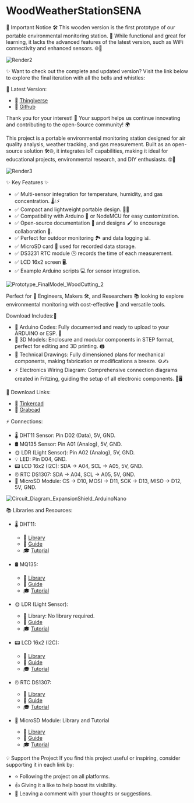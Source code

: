 # WoodWeatherStationSENA

📢 Important Notice 🛠️
This wooden version is the first prototype of our portable environmental monitoring station. 🎉 While functional and great for learning, it lacks the advanced features of the latest version, such as WiFi connectivity and enhanced sensors. 🌐📡

![Render2](https://github.com/user-attachments/assets/24a2be50-e630-4495-b90f-2cb2eebc8f3c)


✨ Want to check out the complete and updated version?
Visit the link below to explore the final iteration with all the bells and whistles:

🔗 Latest Version: 
  - 📌 [Thingiverse](https://www.thingiverse.com/thing:6854103)
  - 📌 [Github](https://github.com/altarians05/DIYPortableweatherStation)

Thank you for your interest! 💚 Your support helps us continue innovating and contributing to the open-Source community! 🌍

This project is a portable environmental monitoring station designed for air quality analysis, weather tracking, and gas measurement. Built as an open-source solution 🛠️🌐, it integrates IoT capabilities, making it ideal for educational projects, environmental research, and DIY enthusiasts. 🤓🔧

![Render3](https://github.com/user-attachments/assets/ac3c1e51-cda7-44ea-8957-0cd3885ba4a3)


✨ Key Features ✨
- ✅ Multi-sensor integration for temperature, humidity, and gas concentration. 🌡️💧⚡
- ✅ Compact and lightweight portable design. 🎒📏
- ✅ Compatibility with Arduino 🤖 or NodeMCU for easy customization.
- ✅ Open-source documentation 📂 and designs 🖌️ to encourage collaboration 🤝.
- ✅ Perfect for outdoor monitoring 🏞️ and data logging 📊.
- ✅ MicroSD card 📀 used for recorded data storage.
- ✅ DS3231 RTC module 🕒 records the time of each measurement.
- ✅ LCD 16x2 screen 🖥️.
- ✅ Example Arduino scripts 💻 for sensor integration.

![Prototype_FinalModel_WoodCutting_2](https://github.com/user-attachments/assets/82904f8d-7ad8-4892-90ba-7a3ae7343bda)


Perfect for 🔬 Engineers, Makers 🛠️, and Researchers 📚 looking to explore environmental monitoring with cost-effective 🌟 and versatile tools.

Download Includes:📂
- 📜 Arduino Codes: Fully documented and ready to upload to your ARDUINO or ESP. 🚀
- 📐 3D Models: Enclosure and modular components in STEP format, perfect for editing and 3D printing. 🖨️
- 📏 Technical Drawings: Fully dimensioned plans for mechanical components, making fabrication or modifications a breeze. ⚙️✍️
- ⚡ Electronics Wiring Diagram: Comprehensive connection diagrams created in Fritzing, guiding the setup of all electronic components. 🔌🖥️

🔗 Download Links:
- 📌 [Tinkercad](https://www.tinkercad.com/things/6pniuVdfldQ-estacion-de-monitoreo-iot-rev4)
- 📌 [Grabcad](https://grabcad.com/library/diy-portable-weather-station-1)

⚡️ Connections:
- 🌡️ DHT11 Sensor: Pin D02 (Data), 5V, GND.
- 🛢️ MQ135 Sensor: Pin A01 (Analog), 5V, GND.
- 🌞 LDR (Light Sensor): Pin A02 (Analog), 5V, GND.
- 💡 LED: Pin D04, GND.
- 📟 LCD 16x2 (I2C): SDA -> A04, SCL -> A05, 5V, GND.
- ⏰ RTC DS1307: SDA -> A04, SCL -> A05, 5V, GND.
- 💾 MicroSD Module: CS -> D10, MOSI -> D11, SCK -> D13, MISO -> D12, 5V, GND.

![Circuit_Diagram_ExpansionShield_ArduinoNano](https://github.com/user-attachments/assets/be44b774-a3c5-4f62-91f6-d02afdc40dbd)


📚 Libraries and Resources: 
- 🌡️ DHT11:
  - 📂 [Library](n9.cl/y3my5s)
  - 📖 [Guide](n9.cl/2njn)
  - 🎓 [Tutorial](n9.cl/o05e1)
    
- 🛢️ MQ135:
  - 📂 [Library](acortar.link/z7te3A)
  - 📖 [Guide](n9.cl/p2cqr)
  - 🎓 [Tutorial](n9.cl/zewtn)
    
- 🌞 LDR (Light Sensor): 
  - 📂 Library: No library required.
  - 📖 [Guide](n9.cl/5e9dl)
  - 🎓 [Tutorial](n9.cl/w15fz)
    
- 📟 LCD 16x2 (I2C):
  - 📂 [Library](n9.cl/4ulczq)
  - 📖 [Guide](n9.cl/mczco)
  - 🎓 [Tutorial](n9.cl/exs2ti)
  
- ⏰ RTC DS1307:
  - 📂 [Library](n9.cl/y3air)
  - 📖 [Guide](n9.cl/xj3kw)
  - 🎓 [Tutorial](n9.cl/nxks8)
    
- 💾 MicroSD Module: Library and Tutorial
  - 📂 [Library](n9.cl/z0hjuf)
  - 📖 [Guide](n9.cl/nbez7)
  - 🎓 [Tutorial](n9.cl/s88k9)

💡 Support the Project
If you find this project useful or inspiring, consider supporting it in each link by:
- ⭐ Following the project on all platforms.
- 👍 Giving it a like to help boost its visibility.
- 💬 Leaving a comment with your thoughts or suggestions.
